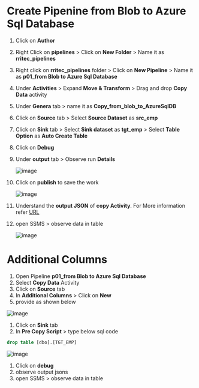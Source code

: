 # Create Pipenine from Blob to Azure Sql Database

  1. Click on **Author**
  1. Right Click on **pipelines** > Click on **New Folder** > Name it as **rritec_pipelines**
  1. Right click on **rritec_pipelines** folder > Click on **New Pipeline** > Name it as **p01_from Blob to Azure Sql Database**
  1. Under **Activities** > Expand **Move & Transform** > Drag and drop **Copy Data** activity
  1. Under **Genera** tab > name it as **Copy_from_blob_to_AzureSqlDB**
  1. Click on **Source** tab > Select **Source Dataset** as **src_emp**
  1. Click on **Sink** tab > Select **Sink dataset** as **tgt_emp** > Select **Table Option** as **Auto Create Table**
  1. Click on **Debug**
  1. Under **output** tab > Observe run **Details**

     ![image](https://user-images.githubusercontent.com/20516321/209774609-19490338-3be6-4f65-8a4e-bc762b3a7dc0.png)

  1. Click on **publish** to save the work

     ![image](https://user-images.githubusercontent.com/20516321/209419233-cd322af4-fb3e-4b62-9713-228462d1bbe8.png)

  1. Understand the **output JSON** of **copy Activity**. For More information refer [URL](https://learn.microsoft.com/en-us/azure/data-factory/copy-activity-monitoring?tabs=data-factory#monitor-programmatically) 
  1. open SSMS > observe data in table

     ![image](https://user-images.githubusercontent.com/20516321/209419293-07193ab6-aa37-49d6-bd60-ef786cbcc0ab.png)

# Additional Columns

1. Open Pipeline **p01_from Blob to Azure Sql Database**
1. Select **Copy Data** Activity
1. Click on **Source** tab 
1. In **Additional Columns**  > Click on **New**
1. provide as shown below

  ![image](https://user-images.githubusercontent.com/20516321/209504074-83671970-e0cd-4a35-a09e-73a7b2e85ec6.png)

1. Click on **Sink** tab
1. In **Pre Copy Script** > type below sql code

  ``` sql
  drop table [dbo].[TGT_EMP]
  ```
  ![image](https://user-images.githubusercontent.com/20516321/209504332-94e596eb-5636-4627-b45a-b06c12efb274.png)

1. Click on **debug**
1. observe output jsons
1. open SSMS > observe data in table
